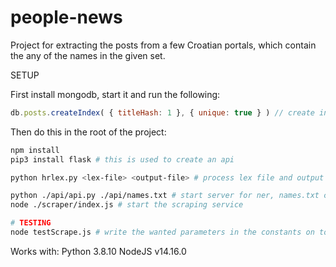 # people-news

Project for extracting the posts from a few Croatian portals, which contain the any of the names in the given set. 

SETUP

First install mongodb, start it and run the following:

```javascript
db.posts.createIndex( { titleHash: 1 }, { unique: true } ) // create index, do this inside mongo console
```

Then do this in the root of the project:

```bash
npm install
pip3 install flask # this is used to create an api

python hrlex.py <lex-file> <output-file> # process lex file and output only names in the output file

python ./api/api.py ./api/names.txt # start server for ner, names.txt contains all names in croatian language, along with their frequencies
node ./scraper/index.js # start the scraping service

# TESTING
node testScrape.js # write the wanted parameters in the constants on top first, you need to have the python api running
```

Works with:
Python 3.8.10
NodeJS v14.16.0
